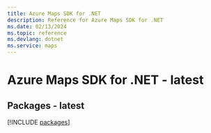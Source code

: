 ```yaml
---
title: Azure Maps SDK for .NET
description: Reference for Azure Maps SDK for .NET
ms.date: 02/13/2024
ms.topic: reference
ms.devlang: dotnet
ms.service: maps
---
```

# Azure Maps SDK for .NET - latest
## Packages - latest
[!INCLUDE [packages](maps-index.md)]